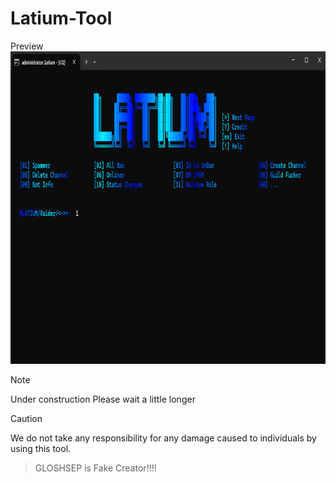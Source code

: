 # Latium-Tool
Preview
<img src="https://github.com/Rain436/Latium-Tool/blob/main/Image/Image2.png" alt="python" width="800" height="500"/> 
> [!NOTE]
> Under construction Please wait a little longer

> [!CAUTION]
> We do not take any responsibility for any damage caused to individuals by using this tool.
>>  GLOSHSEP is Fake Creator!!!!
